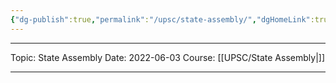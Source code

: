 ```yaml
---
{"dg-publish":true,"permalink":"/upsc/state-assembly/","dgHomeLink":true,"dgPassFrontmatter":false}
---
```


----
Topic: State Assembly
Date: 2022-06-03
Course: [[UPSC/State Assembly|]] 

----



